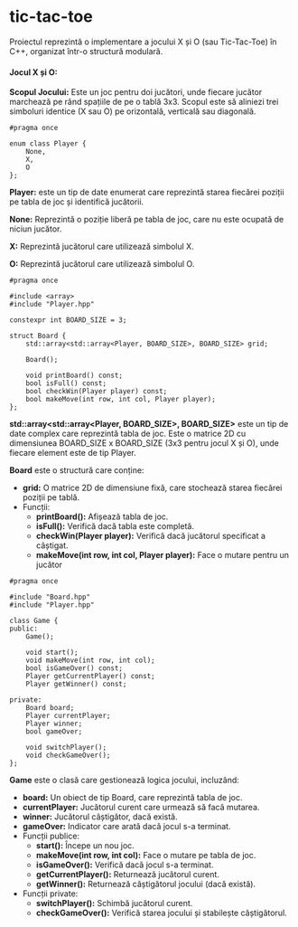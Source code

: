 # tic-tac-toe

Proiectul reprezintă o implementare a jocului X și O (sau Tic-Tac-Toe) în C++, organizat într-o structură modulară.

#### Jocul X și O:

**Scopul Jocului:** Este un joc pentru doi jucători, unde fiecare jucător marchează pe rând spațiile de pe o tablă 3x3. Scopul este să aliniezi trei simboluri identice (X sau O) pe orizontală, verticală sau diagonală.

```
#pragma once

enum class Player {
    None,
    X,
    O
};
```

**Player:** este un tip de date enumerat care reprezintă starea fiecărei poziții pe tabla de joc și identifică jucătorii.

**None:** Reprezintă o poziție liberă pe tabla de joc, care nu este ocupată de niciun jucător.

**X:** Reprezintă jucătorul care utilizează simbolul X.

**O:** Reprezintă jucătorul care utilizează simbolul O.

```
#pragma once

#include <array>
#include "Player.hpp"

constexpr int BOARD_SIZE = 3;

struct Board {
    std::array<std::array<Player, BOARD_SIZE>, BOARD_SIZE> grid;

    Board();

    void printBoard() const;
    bool isFull() const;
    bool checkWin(Player player) const;
    bool makeMove(int row, int col, Player player);
};
```

**std::array<std::array<Player, BOARD_SIZE>, BOARD_SIZE>** este un tip de date complex care reprezintă tabla de joc. Este o matrice 2D cu dimensiunea BOARD_SIZE x BOARD_SIZE (3x3 pentru jocul X și O), unde fiecare element este de tip Player.

**Board** este o structură care conține:

- **grid:** O matrice 2D de dimensiune fixă, care stochează starea fiecărei poziții pe tablă.
- Funcții:
  - **printBoard():** Afișează tabla de joc.
  - **isFull():** Verifică dacă tabla este completă.
  - **checkWin(Player player):** Verifică dacă jucătorul specificat a câștigat.
  - **makeMove(int row, int col, Player player):** Face o mutare pentru un jucător

```
#pragma once

#include "Board.hpp"
#include "Player.hpp"

class Game {
public:
    Game();

    void start();
    void makeMove(int row, int col);
    bool isGameOver() const;
    Player getCurrentPlayer() const;
    Player getWinner() const;

private:
    Board board;
    Player currentPlayer;
    Player winner;
    bool gameOver;

    void switchPlayer();
    void checkGameOver();
};
```

**Game** este o clasă care gestionează logica jocului, incluzând:

- **board:** Un obiect de tip Board, care reprezintă tabla de joc.
- **currentPlayer:** Jucătorul curent care urmează să facă mutarea.
- **winner:** Jucătorul câștigător, dacă există.
- **gameOver:** Indicator care arată dacă jocul s-a terminat.
- Funcții publice:
  - **start():** Începe un nou joc.
  - **makeMove(int row, int col):** Face o mutare pe tabla de joc.
  - **isGameOver():** Verifică dacă jocul s-a terminat.
  - **getCurrentPlayer():** Returnează jucătorul curent.
  - **getWinner():** Returnează câștigătorul jocului (dacă există).
- Funcții private:
  - **switchPlayer():** Schimbă jucătorul curent.
  - **checkGameOver():** Verifică starea jocului și stabilește câștigătorul.
